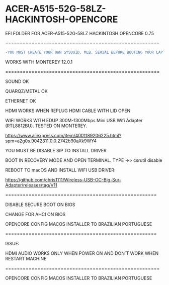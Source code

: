 # ACER-A515-52G-58LZ-HACKINTOSH-OPENCORE

EFI FOLDER FOR ACER-A515-52G-58LZ HACKINTOSH OPENCORE 0.75

=====================================================


```diff
-YOU MUST CREATE YOUR OWN SYSUUID, MLB, SERIAL BEFORE BOOTING YOUR LAPTOP WITH THIS EFI@@
```

WORKS WITH MONTEREY 12.0.1

=====================================================

SOUND OK

QUARQZ/METAL OK

ETHERNET OK

HDMI WORKS WHEN REPLUG HDMI CABLE WITH LID OPEN

WIFI WORKS WITH EDUP 300M-1300Mbps Mini USB Wifi Adapter (RTL8812BU). TESTED ON MONTEREY.

https://www.aliexpress.com/item/4001189206225.html?spm=a2g0s.9042311.0.0.2742b90aXk9WY4

YOU MUST BE DISABLE SIP TO INSTALL DRIVER

BOOT IN RECOVERY MODE AND OPEN TERMINAL. TYPE ->>  csrutil disable

REBOOT TO macOS AND INSTALL WIFI USB DRIVER:

https://github.com/chris1111/Wireless-USB-OC-Big-Sur-Adapter/releases/tag/V11

====================================================

DISABLE SECURE BOOT ON BIOS

CHANGE FOR AHCI ON BIOS

OPENCORE CONFIG MACOS INSTALLER TO BRAZILIAN PORTUGUESE 

====================================================

ISSUE:

HDMI AUDIO WORKS ONLY WHEN POWER ON AND DON`T WORK WHEN RESTART MACHINE

=====================================================

OPENCORE CONFIG MACOS INSTALLER TO BRAZILIAN PORTUGUESE  
